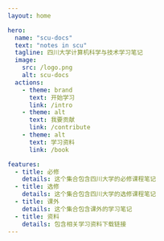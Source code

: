 ```yaml
---
layout: home

hero:
  name: "scu-docs"
  text: "notes in scu"
  tagline: 四川大学计算机科学与技术学习笔记
  image:
    src: /logo.png
    alt: scu-docs
  actions:
    - theme: brand
      text: 开始学习
      link: /intro
    - theme: alt
      text: 我要贡献
      link: /contribute
    - theme: alt
      text: 学习资料
      link: /book

features:
  - title: 必修
    details: 这个集合包含四川大学的必修课程笔记
  - title: 选修
    details: 这个集合包含四川大学的选修课程笔记
  - title: 课外
    details: 这个集合包含课外的学习笔记
  - title: 资料
    details: 包含相关学习资料下载链接
---
```


